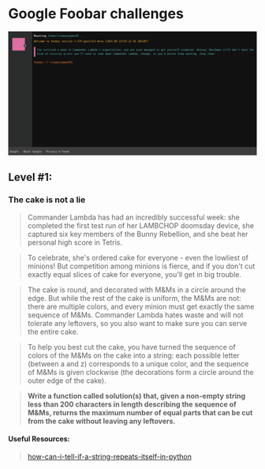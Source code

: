 # Google Foobar challenges


![img.png](media/001.png)

## Level #1: 
### The cake is not a lie

> Commander Lambda has had an incredibly successful week: she completed the first
test run of her LAMBCHOP doomsday device, she captured six key members of the 
Bunny Rebellion, and she beat her personal high score in Tetris.

> To celebrate, she's ordered cake for everyone - even the lowliest of minions!
But competition among minions is fierce, and if you don't cut exactly equal
slices of cake for everyone, you'll get in big trouble.

> The cake is round, and decorated with M&Ms in a circle around the edge.
But while the rest of the cake is uniform, the M&Ms are not: there are
multiple colors, and every minion must get exactly the same sequence of M&Ms.
Commander Lambda hates waste and will not tolerate any leftovers, so you
also want to make sure you can serve the entire cake.

> To help you best cut the cake, you have turned the sequence of colors of
the M&Ms on the cake into a string: each possible letter (between a and z)
corresponds to a unique color, and the sequence of M&Ms is given clockwise
(the decorations form a circle around the outer edge of the cake).

> **Write a function called solution(s) that, given a non-empty string less
than 200 characters in length describing the sequence of M&Ms, returns the
maximum number of equal parts that can be cut from the cake without leaving
any leftovers.**

#### Useful Resources:
> [how-can-i-tell-if-a-string-repeats-itself-in-python](https://stackoverflow.com/questions/29481088/how-can-i-tell-if-a-string-repeats-itself-in-python)